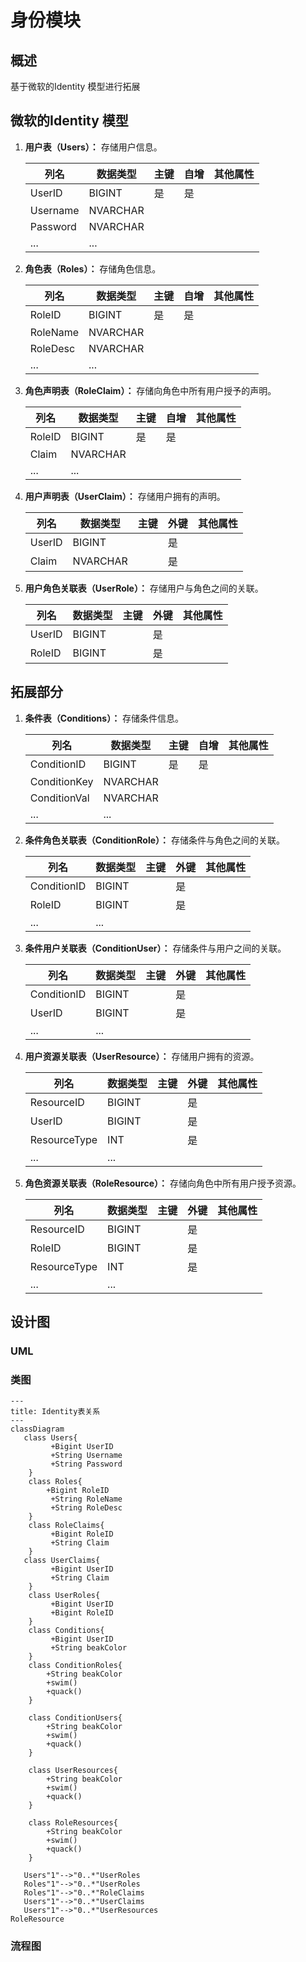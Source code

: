 # 身份模块

## 概述

基于微软的Identity 模型进行拓展


## 微软的Identity 模型

1. **用户表（Users）：** 存储用户信息。

   | 列名     | 数据类型 | 主键 | 自增 | 其他属性 |
   | -------- | -------- | ---- | ---- | -------- |
   | UserID   | BIGINT   | 是   | 是   |          |
   | Username | NVARCHAR |      |      |          |
   | Password | NVARCHAR |      |      |          |
   | ...      | ...      |      |      |          |

2. **角色表（Roles）：** 存储角色信息。

   | 列名     | 数据类型 | 主键 | 自增 | 其他属性 |
   | -------- | -------- | ---- | ---- | -------- |
   | RoleID   | BIGINT   | 是   | 是   |          |
   | RoleName | NVARCHAR |      |      |          |
   | RoleDesc | NVARCHAR |      |      |          |
   | ...      | ...      |      |      |          |

3. **角色声明表（RoleClaim）：** 存储向角色中所有用户授予的声明。

   | 列名   | 数据类型 | 主键 | 自增 | 其他属性 |
   | ------ | -------- | ---- | ---- | -------- |
   | RoleID | BIGINT   | 是   | 是   |          |
   | Claim  | NVARCHAR |      |      |          |
   | ...    | ...      |      |      |          |

4. **用户声明表（UserClaim）：** 存储用户拥有的声明。

   | 列名   | 数据类型 | 主键 | 外键 | 其他属性 |
   | ------ | -------- | ---- | ---- | -------- |
   | UserID | BIGINT   |      | 是   |          |
   | Claim  | NVARCHAR |      | 是   |          |

5. **用户角色关联表（UserRole）：** 存储用户与角色之间的关联。

   | 列名   | 数据类型 | 主键 | 外键 | 其他属性 |
   | ------ | -------- | ---- | ---- | -------- |
   | UserID | BIGINT   |      | 是   |          |
   | RoleID | BIGINT   |      | 是   |          |


## 拓展部分

1. **条件表（Conditions）：** 存储条件信息。

   | 列名         | 数据类型 | 主键 | 自增 | 其他属性 |
   | ------------ | -------- | ---- | ---- | -------- |
   | ConditionID  | BIGINT   | 是   | 是   |          |
   | ConditionKey | NVARCHAR |      |      |          |
   | ConditionVal | NVARCHAR |      |      |          |
   | ...          | ...      |      |      |          |

2. **条件角色关联表（ConditionRole）：** 存储条件与角色之间的关联。

   | 列名        | 数据类型 | 主键 | 外键 | 其他属性 |
   | ----------- | -------- | ---- | ---- | -------- |
   | ConditionID | BIGINT   |      | 是   |          |
   | RoleID      | BIGINT   |      | 是   |          |
   | ...         | ...      |      |      |          |

3. **条件用户关联表（ConditionUser）：** 存储条件与用户之间的关联。

   | 列名        | 数据类型 | 主键 | 外键 | 其他属性 |
   | ----------- | -------- | ---- | ---- | -------- |
   | ConditionID | BIGINT   |      | 是   |          |
   | UserID      | BIGINT   |      | 是   |          |
   | ...         | ...      |      |      |          |

4. **用户资源关联表（UserResource）：** 存储用户拥有的资源。

   | 列名         | 数据类型 | 主键 | 外键 | 其他属性 |
   | ------------ | -------- | ---- | ---- | -------- |
   | ResourceID   | BIGINT   |      | 是   |          |
   | UserID       | BIGINT   |      | 是   |          |
   | ResourceType | INT      |      | 是   |          |
   | ...          | ...      |      |      |          |

5. **角色资源关联表（RoleResource）：** 存储向角色中所有用户授予资源。

   | 列名         | 数据类型 | 主键 | 外键 | 其他属性 |
   | ------------ | -------- | ---- | ---- | -------- |
   | ResourceID   | BIGINT   |      | 是   |          |
   | RoleID       | BIGINT   |      | 是   |          |
   | ResourceType | INT      |      | 是   |          |
   | ...          | ...      |      |      |          |

## 设计图
### UML




### 类图
```mermaid
---
title: Identity表关系
---
classDiagram
   class Users{
         +Bigint UserID
         +String Username
         +String Password
    }
    class Roles{
        +Bigint RoleID  
         +String RoleName
         +String RoleDesc
    }
    class RoleClaims{
         +Bigint RoleID
         +String Claim 
    }
   class UserClaims{
         +Bigint UserID
         +String Claim 
    } 
    class UserRoles{
         +Bigint UserID
         +Bigint RoleID 
    }
    class Conditions{
         +Bigint UserID
         +String beakColor
    }
    class ConditionRoles{
        +String beakColor
        +swim()
        +quack()
    }
    
    class ConditionUsers{
        +String beakColor
        +swim()
        +quack()
    }
    
    class UserResources{
        +String beakColor
        +swim()
        +quack()
    }
    
    class RoleResources{
        +String beakColor
        +swim()
        +quack()
    }

   Users"1"-->"0..*"UserRoles
   Roles"1"-->"0..*"UserRoles
   Roles"1"-->"0..*"RoleClaims
   Users"1"-->"0..*"UserClaims
   Users"1"-->"0..*"UserResources
RoleResource

```

### 流程图


###